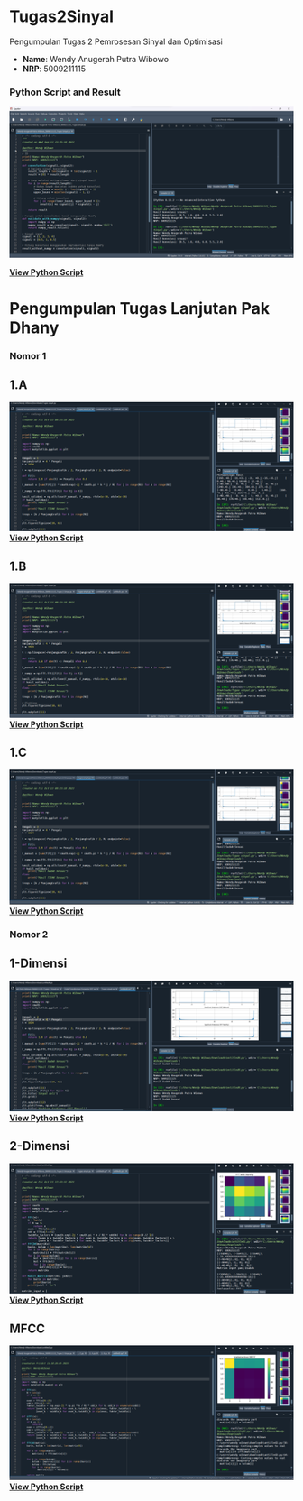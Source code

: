 # Tugas2Sinyal
Pengumpulan Tugas 2 Pemrosesan Sinyal dan Optimisasi

- **Name**: Wendy Anugerah Putra Wibowo
- **NRP**: 5009211115


### Python Script and Result
![Task 2](https://github.com/WendyWibowo05/Tugas2Sinyal/blob/main/Tugas%202%20Sinyal.png)


**[View Python Script](https://github.com/WendyWibowo05/Tugas2Sinyal/blob/main/Wendy%20Anugerah%20Putra%20Wibowo_5009211115_Tugas%202%20Sinyal.py)**

# Pengumpulan Tugas Lanjutan Pak Dhany

### Nomor 1
## 1.A
![A](https://github.com/WendyWibowo05/Tugas2Sinyal/blob/main/Tugas%20Lanjutan%20Pak%20Dhany/1.%20A.png)
**[View Python Script](https://github.com/WendyWibowo05/Tugas2Sinyal/blob/main/Tugas%20Lanjutan%20Pak%20Dhany/1.%20A.py)**

## 1.B
![B](https://github.com/WendyWibowo05/Tugas2Sinyal/blob/main/Tugas%20Lanjutan%20Pak%20Dhany/1.%20B.png)
**[View Python Script](https://github.com/WendyWibowo05/Tugas2Sinyal/blob/main/Tugas%20Lanjutan%20Pak%20Dhany/1.%20B.py)**

## 1.C
![C](https://github.com/WendyWibowo05/Tugas2Sinyal/blob/main/Tugas%20Lanjutan%20Pak%20Dhany/1.%20C.png)
**[View Python Script](https://github.com/WendyWibowo05/Tugas2Sinyal/blob/main/Tugas%20Lanjutan%20Pak%20Dhany/1.%20C.py)**

### Nomor 2

## 1-Dimensi
![1-D](https://github.com/WendyWibowo05/Tugas2Sinyal/blob/main/Tugas%20Lanjutan%20Pak%20Dhany/2.%20A.png)
**[View Python Script](https://github.com/WendyWibowo05/Tugas2Sinyal/blob/main/Tugas%20Lanjutan%20Pak%20Dhany/2.%20A.py)**

## 2-Dimensi
![2-D](https://github.com/WendyWibowo05/Tugas2Sinyal/blob/main/Tugas%20Lanjutan%20Pak%20Dhany/2.%20B.png)
**[View Python Script](https://github.com/WendyWibowo05/Tugas2Sinyal/blob/main/Tugas%20Lanjutan%20Pak%20Dhany/2.%20B.py)**

## MFCC
![MFCC](https://github.com/WendyWibowo05/Tugas2Sinyal/blob/main/Tugas%20Lanjutan%20Pak%20Dhany/2.C.png)
**[View Python Script](https://github.com/WendyWibowo05/Tugas2Sinyal/blob/main/Tugas%20Lanjutan%20Pak%20Dhany/2.%20C.py)**
